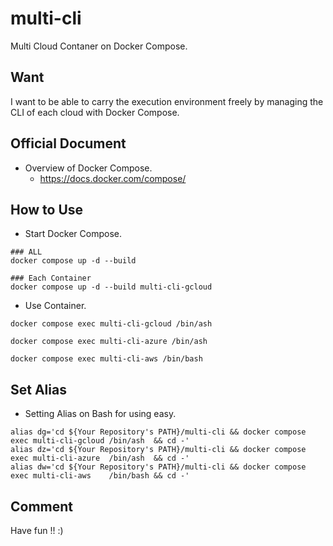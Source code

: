 # multi-cli

Multi Cloud Contaner on Docker Compose.

## Want

I want to be able to carry the execution environment freely by managing the CLI of each cloud with Docker Compose.

## Official Document

- Overview of Docker Compose.
  - https://docs.docker.com/compose/

## How to Use

- Start Docker Compose.

```
### ALL
docker compose up -d --build
```
```
### Each Container
docker compose up -d --build multi-cli-gcloud
```

- Use Container.

```
docker compose exec multi-cli-gcloud /bin/ash
```
```
docker compose exec multi-cli-azure /bin/ash
```
```
docker compose exec multi-cli-aws /bin/bash
```

## Set Alias

- Setting Alias on Bash for using easy.

```
alias dg='cd ${Your Repository's PATH}/multi-cli && docker compose exec multi-cli-gcloud /bin/ash  && cd -' 
alias dz='cd ${Your Repository's PATH}/multi-cli && docker compose exec multi-cli-azure  /bin/ash  && cd -'
alias dw='cd ${Your Repository's PATH}/multi-cli && docker compose exec multi-cli-aws    /bin/bash && cd -'
```

## Comment

Have fun !! :)
